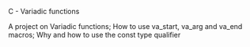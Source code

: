 C - Variadic functions

A project on Variadic functions; 
How to use va_start, va_arg and va_end macros; Why and how to use the const type qualifier